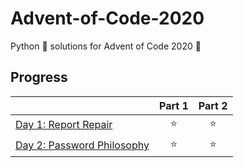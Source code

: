 # Advent-of-Code-2020

Python 🐍 solutions for Advent of Code 2020 🎄

## Progress

|  | Part 1 | Part 2 |
|---|:---:|:---:|
| [Day 1: Report Repair](day%201) | ⭐ | ⭐ |
| [Day 2: Password Philosophy](day%202) | ⭐ | ⭐ |
